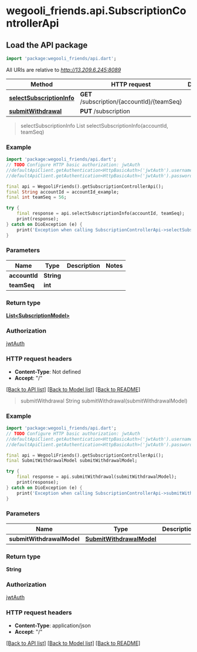 # wegooli_friends.api.SubscriptionControllerApi

## Load the API package

```dart
import 'package:wegooli_friends/api.dart';
```

All URIs are relative to *http://13.209.6.245:8089*

| Method                                                                            | HTTP request                                | Description |
| --------------------------------------------------------------------------------- | ------------------------------------------- | ----------- |
| [**selectSubscriptionInfo**](SubscriptionControllerApi.md#selectsubscriptioninfo) | **GET** /subscription/{accountId}/{teamSeq} |
| [**submitWithdrawal**](SubscriptionControllerApi.md#submitwithdrawal)             | **PUT** /subscription                       |

> selectSubscriptionInfo
> List<SubscriptionModel> selectSubscriptionInfo(accountId, teamSeq)

### Example

```dart
import 'package:wegooli_friends/api.dart';
// TODO Configure HTTP basic authorization: jwtAuth
//defaultApiClient.getAuthentication<HttpBasicAuth>('jwtAuth').username = 'YOUR_USERNAME'
//defaultApiClient.getAuthentication<HttpBasicAuth>('jwtAuth').password = 'YOUR_PASSWORD';

final api = WegooliFriends().getSubscriptionControllerApi();
final String accountId = accountId_example;
final int teamSeq = 56;

try {
    final response = api.selectSubscriptionInfo(accountId, teamSeq);
    print(response);
} catch on DioException (e) {
    print('Exception when calling SubscriptionControllerApi->selectSubscriptionInfo: $e\n');
}
```

### Parameters

| Name          | Type       | Description | Notes |
| ------------- | ---------- | ----------- | ----- |
| **accountId** | **String** |             |
| **teamSeq**   | **int**    |             |

### Return type

[**List&lt;SubscriptionModel&gt;**](SubscriptionModel.md)

### Authorization

[jwtAuth](../README.md#jwtAuth)

### HTTP request headers

- **Content-Type**: Not defined
- **Accept**: "/"

[[Back to API list]](../README.md#documentation-for-api-endpoints)
[[Back to Model list]](../README.md#documentation-for-models)
[[Back to README]](../README.md)

> submitWithdrawal
> String submitWithdrawal(submitWithdrawalModel)

### Example

```dart
import 'package:wegooli_friends/api.dart';
// TODO Configure HTTP basic authorization: jwtAuth
//defaultApiClient.getAuthentication<HttpBasicAuth>('jwtAuth').username = 'YOUR_USERNAME'
//defaultApiClient.getAuthentication<HttpBasicAuth>('jwtAuth').password = 'YOUR_PASSWORD';

final api = WegooliFriends().getSubscriptionControllerApi();
final SubmitWithdrawalModel submitWithdrawalModel;

try {
    final response = api.submitWithdrawal(submitWithdrawalModel);
    print(response);
} catch on DioException (e) {
    print('Exception when calling SubscriptionControllerApi->submitWithdrawal: $e\n');
}
```

### Parameters

| Name                      | Type                                                  | Description | Notes |
| ------------------------- | ----------------------------------------------------- | ----------- | ----- |
| **submitWithdrawalModel** | [**SubmitWithdrawalModel**](SubmitWithdrawalModel.md) |             |

### Return type

**String**

### Authorization

[jwtAuth](../README.md#jwtAuth)

### HTTP request headers

- **Content-Type**: application/json
- **Accept**: "/"

[[Back to API list]](../README.md#documentation-for-api-endpoints)
[[Back to Model list]](../README.md#documentation-for-models)
[[Back to README]](../README.md)
